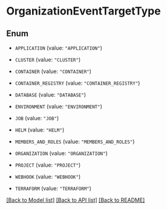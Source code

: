 # OrganizationEventTargetType

## Enum


* `APPLICATION` (value: `"APPLICATION"`)

* `CLUSTER` (value: `"CLUSTER"`)

* `CONTAINER` (value: `"CONTAINER"`)

* `CONTAINER_REGISTRY` (value: `"CONTAINER_REGISTRY"`)

* `DATABASE` (value: `"DATABASE"`)

* `ENVIRONMENT` (value: `"ENVIRONMENT"`)

* `JOB` (value: `"JOB"`)

* `HELM` (value: `"HELM"`)

* `MEMBERS_AND_ROLES` (value: `"MEMBERS_AND_ROLES"`)

* `ORGANIZATION` (value: `"ORGANIZATION"`)

* `PROJECT` (value: `"PROJECT"`)

* `WEBHOOK` (value: `"WEBHOOK"`)

* `TERRAFORM` (value: `"TERRAFORM"`)


[[Back to Model list]](../README.md#documentation-for-models) [[Back to API list]](../README.md#documentation-for-api-endpoints) [[Back to README]](../README.md)


